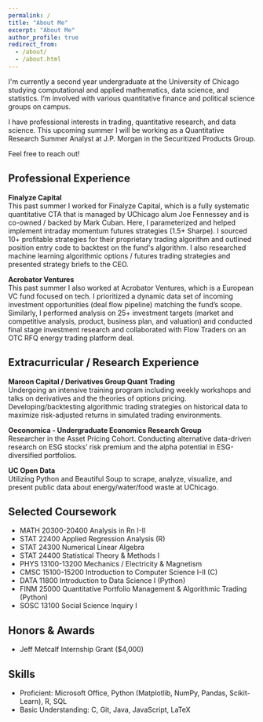 ```yaml
---
permalink: /
title: "About Me"
excerpt: "About Me"
author_profile: true
redirect_from: 
  - /about/
  - /about.html
---
```


I'm currently a second year undergraduate at the University of Chicago studying computational and applied mathematics, data science, and statistics. I’m involved with various quantitative finance and political science groups on campus.

I have professional interests in trading, quantitative research, and data science. This upcoming summer I will be working as a Quantitative Research Summer Analyst at J.P. Morgan in the Securitized Products Group.

Feel free to reach out!

Professional Experience
------
**Finalyze Capital**<br />
This past summer I worked for Finalyze Capital, which is a fully systematic quantitative CTA that is managed by UChicago alum Joe Fennessey and is co-owned / backed by Mark Cuban. Here, I parameterized and helped implement intraday momentum futures strategies (1.5+ Sharpe). I sourced 10+ profitable strategies for their proprietary trading algorithm and outlined position entry code to backtest on the fund's algorithm. I also researched machine learning algorithmic options / futures trading strategies and presented strategy briefs to the CEO. 

**Acrobator Ventures**<br />
This past summer I also worked at Acrobator Ventures, which is a European VC fund focused on tech. I prioritized a dynamic data set of incoming investment opportunities (deal flow pipeline) matching the fund’s scope. Similarly, I performed analysis on 25+ investment targets (market and competitive analysis, product, business plan, and valuation) and conducted final stage investment research and collaborated with Flow Traders on an OTC RFQ energy trading platform deal.

Extracurricular / Research Experience
------

**Maroon Capital / Derivatives Group Quant Trading**<br />
Undergoing an intensive training program including weekly workshops and talks on derivatives and the theories of options pricing. Developing/backtesting algorithmic trading strategies on historical data to maximize risk-adjusted returns in simulated trading environments.

**Oeconomica - Undergraduate Economics Research Group**<br />
Researcher in the Asset Pricing Cohort. Conducting alternative data-driven research on ESG stocks’ risk premium and the alpha potential in ESG-diversified portfolios.

**UC Open Data**<br />
Utilizing Python and Beautiful Soup to scrape, analyze, visualize, and present public data about energy/water/food waste at UChicago.

Selected Coursework
------

- MATH 20300-20400 Analysis in Rn I-II
- STAT 22400 Applied Regression Analysis (R)
- STAT 24300 Numerical Linear Algebra
- STAT 24400 Statistical Theory & Methods I
- PHYS 13100-13200 Mechanics / Electricity & Magnetism
- CMSC 15100-15200 Introduction to Computer Science I-II (C)
- DATA 11800 Introduction to Data Science I (Python)
- FINM 25000 Quantitative Portfolio Management & Algorithmic Trading (Python)
- SOSC 13100 Social Science Inquiry I

Honors & Awards
------
- Jeff Metcalf Internship Grant ($4,000)

Skills
------
- Proficient: Microsoft Office, Python (Matplotlib, NumPy, Pandas, Scikit-Learn), R, SQL
- Basic Understanding: C, Git, Java, JavaScript, LaTeX
